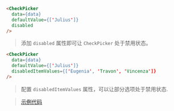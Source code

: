 ```html
<CheckPicker
  data={data}
  defaultValue={['Julius']}
  disabled
/>
```

> 添加 `disabled` 属性即可让 `CheckPicker` 处于禁用状态。


```html
<CheckPicker
  data={data}
  defaultValue={['Julius']}
  disabledItemValues={['Eugenia', 'Travon', 'Vincenza']}
/>
```

> 配置 `disabledItemValues` 属性，可以让部分选项处于禁用状态.


>[示例代码](https://github.com/rsuite/rsuite-checkpicker/blob/master/docs/DisabledExample.js)


